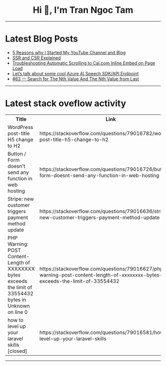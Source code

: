 <h1 align="center">Hi 👋, I'm Tran Ngoc Tam</h1>

---

# Latest Blog Posts 
<!-- BLOG-POST-LIST:START -->
- [5 Reasons why I Started My YouTube Channel and Blog](https://dev.to/lakshmananarumugam/5-reasons-why-i-started-my-youtube-channel-and-blog-80p)
- [SSR and CSR Explained](https://dev.to/sushant696/ssr-and-csr-explained-3p6m)
- [Troubleshooting Automatic Scrolling to Cal.com Inline Embed on Page Load](https://dev.to/mohymenul/troubleshooting-automatic-scrolling-to-calcom-inline-embed-on-page-load-28g3)
- [Let’s talk about some cool Azure AI Speech SDK/API Endpoint](https://dev.to/femolacaster/lets-talk-about-some-cool-azure-ai-speech-sdkapi-endpoint-417g)
- [#63 — Search for The Nth Value And The Nth Value from Last](https://dev.to/judith677/63-search-for-the-nth-value-and-the-nth-value-from-last-3ejl)
<!-- BLOG-POST-LIST:END -->

---

# Latest stack oveflow activity
<table>
  <tr><th>Title</th><th>Link</th></tr>
  <!-- STACKOVERFLOW:START --><tr><td>WordPress post-title H5 change to H2</td><td>https://stackoverflow.com/questions/79016782/wordpress-post-title-h5-change-to-h2</td></tr><tr><td>Button / Form doesn&#39;t send any function in web hosting</td><td>https://stackoverflow.com/questions/79016726/button-form-doesnt-send-any-function-in-web-hosting</td></tr><tr><td>Stripe: new customer triggers payment method update</td><td>https://stackoverflow.com/questions/79016636/stripe-new-customer-triggers-payment-method-update</td></tr><tr><td>PHP Warning: POST Content-Length of XXXXXXXX bytes exceeds the limit of 33554432 bytes in Unknown on line 0</td><td>https://stackoverflow.com/questions/79016627/php-warning-post-content-length-of-xxxxxxxx-bytes-exceeds-the-limit-of-33554432</td></tr><tr><td>how to level up your laravel skills [closed]</td><td>https://stackoverflow.com/questions/79016581/how-to-level-up-your-laravel-skills</td></tr><!-- STACKOVERFLOW:END -->
</table>

---


